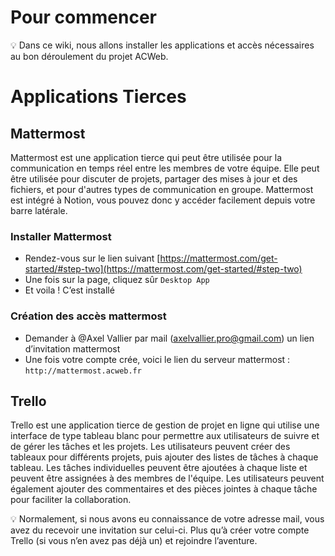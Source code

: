 # Pour commencer

<aside>
💡 Dans ce wiki, nous allons installer les applications et accès nécessaires au bon déroulement du projet ACWeb.

</aside>

# Applications Tierces

## Mattermost

Mattermost est une application tierce qui peut être utilisée pour la communication en temps réel entre les membres de votre équipe. Elle peut être utilisée pour discuter de projets, partager des mises à jour et des fichiers, et pour d'autres types de communication en groupe. Mattermost est intégré à Notion, vous pouvez donc y accéder facilement depuis votre barre latérale.

### Installer Mattermost

- Rendez-vous sur le lien suivant [https://mattermost.com/get-started/#step-two](https://mattermost.com/get-started/#step-two)
- Une fois sur la page, cliquez sûr `Desktop App`
- Et voila ! C’est installé

### Création des accès mattermost

- Demander à @Axel Vallier par mail (axelvallier.pro@gmail.com) un lien d’invitation mattermost
- Une fois votre compte crée, voici le lien du serveur mattermost : `http://mattermost.acweb.fr`

## Trello

Trello est une application tierce de gestion de projet en ligne qui utilise une interface de type tableau blanc pour permettre aux utilisateurs de suivre et de gérer les tâches et les projets. Les utilisateurs peuvent créer des tableaux pour différents projets, puis ajouter des listes de tâches à chaque tableau. Les tâches individuelles peuvent être ajoutées à chaque liste et peuvent être assignées à des membres de l'équipe. Les utilisateurs peuvent également ajouter des commentaires et des pièces jointes à chaque tâche pour faciliter la collaboration.

<aside>
💡 Normalement, si nous avons eu connaissance de votre adresse mail, vous avez du recevoir une invitation sur celui-ci. Plus qu’à créer votre compte Trello (si vous n’en avez pas déjà un) et rejoindre l’aventure.

</aside>